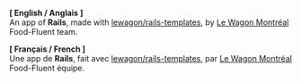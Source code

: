 __[ English / Anglais ]__\
An app of __Rails__, made with [lewagon/rails-templates](https://github.com/lewagon/rails-templates), by [Le Wagon Montréal](https://www.lewagon.com/montreal) Food-Fluent team.

__[ Français / French ]__\
Une app de __Rails__, fait avec [lewagon/rails-templates](https://github.com/lewagon/rails-templates), par [Le Wagon Montréal](https://www.lewagon.com/montreal) Food-Fluent équipe.